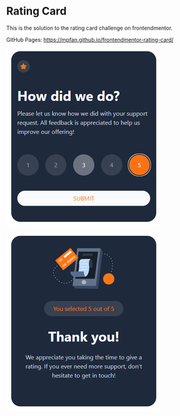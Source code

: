 # Rating Card

This is the solution to the rating card challenge on frontendmentor.

GitHub Pages: https://mpfan.github.io/frontendmentor-rating-card/

![Rating card](./docs/rating.png)

![Summary card](./docs/summary.png)
